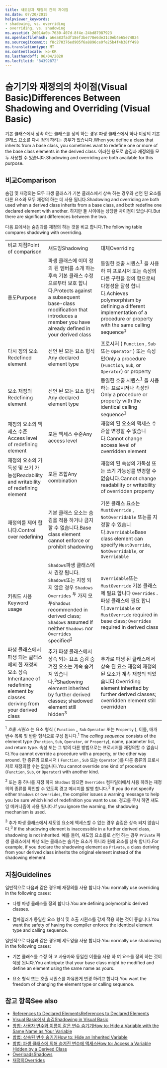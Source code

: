 ```yaml
---
title: 섀도잉과 재정의 간의 차이점
ms.date: 07/20/2015
helpviewer_keywords:
- shadowing, vs. overriding
- overriding, vs. shadowing
ms.assetid: 2d014a0b-7630-407d-8f4e-24bd87987923
ms.openlocfilehash: a6ea83fadf18ef3be778e6de31c0eb4e65e74824
ms.sourcegitcommit: f8c270376ed905f6a8896ce0fe25b4f4b38ff498
ms.translationtype: MT
ms.contentlocale: ko-KR
ms.lasthandoff: 06/04/2020
ms.locfileid: "84392872"
---
```

# <a name="differences-between-shadowing-and-overriding-visual-basic"></a><span data-ttu-id="8d2f6-102">숨기기와 재정의의 차이점(Visual Basic)</span><span class="sxs-lookup"><span data-stu-id="8d2f6-102">Differences Between Shadowing and Overriding (Visual Basic)</span></span>
<span data-ttu-id="8d2f6-103">기본 클래스에서 상속 하는 클래스를 정의 하는 경우 파생 클래스에서 하나 이상의 기본 클래스 요소를 다시 정의 하려는 경우가 있습니다.</span><span class="sxs-lookup"><span data-stu-id="8d2f6-103">When you define a class that inherits from a base class, you sometimes want to redefine one or more of the base class elements in the derived class.</span></span> <span data-ttu-id="8d2f6-104">이러한 용도로 숨김과 재정의를 모두 사용할 수 있습니다.</span><span class="sxs-lookup"><span data-stu-id="8d2f6-104">Shadowing and overriding are both available for this purpose.</span></span>  
  
## <a name="comparison"></a><span data-ttu-id="8d2f6-105">비교</span><span class="sxs-lookup"><span data-stu-id="8d2f6-105">Comparison</span></span>  
 <span data-ttu-id="8d2f6-106">숨김 및 재정의는 모두 파생 클래스가 기본 클래스에서 상속 하는 경우와 선언 된 요소를 다른 요소와 모두 재정의 하는 데 사용 됩니다.</span><span class="sxs-lookup"><span data-stu-id="8d2f6-106">Shadowing and overriding are both used when a derived class inherits from a base class, and both redefine one declared element with another.</span></span> <span data-ttu-id="8d2f6-107">하지만 둘 사이에는 상당한 차이점이 있습니다.</span><span class="sxs-lookup"><span data-stu-id="8d2f6-107">But there are significant differences between the two.</span></span>  
  
 <span data-ttu-id="8d2f6-108">다음 표에서는 숨김과를 재정의 하는 것을 비교 합니다.</span><span class="sxs-lookup"><span data-stu-id="8d2f6-108">The following table compares shadowing with overriding.</span></span>  
  
||||  
|---|---|---|  
|<span data-ttu-id="8d2f6-109">비교 지점</span><span class="sxs-lookup"><span data-stu-id="8d2f6-109">Point of comparison</span></span>|<span data-ttu-id="8d2f6-110">섀도잉</span><span class="sxs-lookup"><span data-stu-id="8d2f6-110">Shadowing</span></span>|<span data-ttu-id="8d2f6-111">대체</span><span class="sxs-lookup"><span data-stu-id="8d2f6-111">Overriding</span></span>|  
|<span data-ttu-id="8d2f6-112">용도</span><span class="sxs-lookup"><span data-stu-id="8d2f6-112">Purpose</span></span>|<span data-ttu-id="8d2f6-113">파생 클래스에 이미 정의 된 멤버를 소개 하는 후속 기본 클래스 수정 으로부터 보호 합니다.</span><span class="sxs-lookup"><span data-stu-id="8d2f6-113">Protects against a subsequent base-class modification that introduces a member you have already defined in your derived class</span></span>|<span data-ttu-id="8d2f6-114">동일한 호출 시퀀스<sup>1</sup> 을 사용 하 여 프로시저 또는 속성의 다른 구현을 정의 함으로써 다형성을 달성 합니다.</span><span class="sxs-lookup"><span data-stu-id="8d2f6-114">Achieves polymorphism by defining a different implementation of a procedure or property with the same calling sequence<sup>1</sup></span></span>|  
|<span data-ttu-id="8d2f6-115">다시 정의 요소</span><span class="sxs-lookup"><span data-stu-id="8d2f6-115">Redefined element</span></span>|<span data-ttu-id="8d2f6-116">선언 된 모든 요소 형식</span><span class="sxs-lookup"><span data-stu-id="8d2f6-116">Any declared element type</span></span>|<span data-ttu-id="8d2f6-117">프로시저 ( `Function` , `Sub` 또는 `Operator` ) 또는 속성만</span><span class="sxs-lookup"><span data-stu-id="8d2f6-117">Only a procedure (`Function`, `Sub`, or `Operator`) or property</span></span>|  
|<span data-ttu-id="8d2f6-118">요소 재정의</span><span class="sxs-lookup"><span data-stu-id="8d2f6-118">Redefining element</span></span>|<span data-ttu-id="8d2f6-119">선언 된 모든 요소 형식</span><span class="sxs-lookup"><span data-stu-id="8d2f6-119">Any declared element type</span></span>|<span data-ttu-id="8d2f6-120">동일한 호출 시퀀스<sup>1</sup> 을 사용 하는 프로시저나 속성만</span><span class="sxs-lookup"><span data-stu-id="8d2f6-120">Only a procedure or property with the identical calling sequence<sup>1</sup></span></span>|  
|<span data-ttu-id="8d2f6-121">재정의 요소의 액세스 수준</span><span class="sxs-lookup"><span data-stu-id="8d2f6-121">Access level of redefining element</span></span>|<span data-ttu-id="8d2f6-122">모든 액세스 수준</span><span class="sxs-lookup"><span data-stu-id="8d2f6-122">Any access level</span></span>|<span data-ttu-id="8d2f6-123">재정의 된 요소의 액세스 수준을 변경할 수 없습니다.</span><span class="sxs-lookup"><span data-stu-id="8d2f6-123">Cannot change access level of overridden element</span></span>|  
|<span data-ttu-id="8d2f6-124">재정의 요소의 가독성 및 쓰기 가능성</span><span class="sxs-lookup"><span data-stu-id="8d2f6-124">Readability and writability of redefining element</span></span>|<span data-ttu-id="8d2f6-125">모든 조합</span><span class="sxs-lookup"><span data-stu-id="8d2f6-125">Any combination</span></span>|<span data-ttu-id="8d2f6-126">재정의 된 속성의 가독성 또는 쓰기 가능성를 변경할 수 없습니다.</span><span class="sxs-lookup"><span data-stu-id="8d2f6-126">Cannot change readability or writability of overridden property</span></span>|  
|<span data-ttu-id="8d2f6-127">재정의를 제어 합니다.</span><span class="sxs-lookup"><span data-stu-id="8d2f6-127">Control over redefining</span></span>|<span data-ttu-id="8d2f6-128">기본 클래스 요소는 숨김을 적용 하거나 금지할 수 없습니다.</span><span class="sxs-lookup"><span data-stu-id="8d2f6-128">Base class element cannot enforce or prohibit shadowing</span></span>|<span data-ttu-id="8d2f6-129">기본 클래스 요소는 `MustOverride` , `NotOverridable` 또는를 지정할 수 있습니다.`Overridable`</span><span class="sxs-lookup"><span data-stu-id="8d2f6-129">Base class element can specify `MustOverride`, `NotOverridable`, or `Overridable`</span></span>|  
|<span data-ttu-id="8d2f6-130">키워드 사용</span><span class="sxs-lookup"><span data-stu-id="8d2f6-130">Keyword usage</span></span>|<span data-ttu-id="8d2f6-131">`Shadows`파생 클래스에서 권장 됩니다. `Shadows`또는 지정 되지 않은 경우 `Shadows` `Overrides` <sup>두</sup> 가지 모두</span><span class="sxs-lookup"><span data-stu-id="8d2f6-131">`Shadows` recommended in derived class; `Shadows` assumed if neither `Shadows` nor `Overrides` specified<sup>2</sup></span></span>|<span data-ttu-id="8d2f6-132">`Overridable`또는 `MustOverride` 기본 클래스에 필요 합니다 `Overrides` . 파생 클래스에 필요 합니다.</span><span class="sxs-lookup"><span data-stu-id="8d2f6-132">`Overridable` or `MustOverride` required in base class; `Overrides` required in derived class</span></span>|  
|<span data-ttu-id="8d2f6-133">파생 클래스에서 파생 되는 클래스에의 한 재정의 요소 상속</span><span class="sxs-lookup"><span data-stu-id="8d2f6-133">Inheritance of redefining element by classes deriving from your derived class</span></span>|<span data-ttu-id="8d2f6-134">추가 파생 클래스에서 상속 되는 요소 숨김 숨겨진 요소는 계속 숨겨져 있습니다.<sup>3</sup></span><span class="sxs-lookup"><span data-stu-id="8d2f6-134">Shadowing element inherited by further derived classes; shadowed element still hidden<sup>3</sup></span></span>|<span data-ttu-id="8d2f6-135">추가로 파생 된 클래스에서 상속 된 요소 재정의 재정의 된 요소가 계속 재정의 되었습니다.</span><span class="sxs-lookup"><span data-stu-id="8d2f6-135">Overriding element inherited by further derived classes; overridden element still overridden</span></span>|  
  
 <span data-ttu-id="8d2f6-136"><sup>1</sup> *호출 시퀀스* 는 요소 형식 ( `Function` ,, `Sub` `Operator` 또는 `Property` ), 이름, 매개 변수 목록 및 반환 형식으로 구성 됩니다.</span><span class="sxs-lookup"><span data-stu-id="8d2f6-136"><sup>1</sup> The *calling sequence* consists of the element type (`Function`, `Sub`, `Operator`, or `Property`), name, parameter list, and return type.</span></span> <span data-ttu-id="8d2f6-137">속성 또는 그 밖의 다른 방법으로는 프로시저를 재정의할 수 없습니다.</span><span class="sxs-lookup"><span data-stu-id="8d2f6-137">You cannot override a procedure with a property, or the other way around.</span></span> <span data-ttu-id="8d2f6-138">한 종류의 프로시저 ( `Function` , `Sub` 또는 `Operator` )를 다른 종류의 프로시저로 재정의할 수는 없습니다.</span><span class="sxs-lookup"><span data-stu-id="8d2f6-138">You cannot override one kind of procedure (`Function`, `Sub`, or `Operator`) with another kind.</span></span>  
  
 <span data-ttu-id="8d2f6-139"><sup>2</sup> 또는 중 하나를 지정 하지 `Shadows` 않으면 `Overrides` 컴파일러에서 사용 하려는 재정의의 종류를 확인할 수 있도록 경고 메시지를 발행 합니다.</span><span class="sxs-lookup"><span data-stu-id="8d2f6-139"><sup>2</sup> If you do not specify either `Shadows` or `Overrides`, the compiler issues a warning message to help you be sure which kind of redefinition you want to use.</span></span> <span data-ttu-id="8d2f6-140">경고를 무시 하면 섀도잉 메커니즘이 사용 됩니다.</span><span class="sxs-lookup"><span data-stu-id="8d2f6-140">If you ignore the warning, the shadowing mechanism is used.</span></span>  
  
 <span data-ttu-id="8d2f6-141"><sup>3</sup> 추가 파생 클래스에서 섀도잉 요소에 액세스할 수 없는 경우 숨김은 상속 되지 않습니다.</span><span class="sxs-lookup"><span data-stu-id="8d2f6-141"><sup>3</sup> If the shadowing element is inaccessible in a further derived class, shadowing is not inherited.</span></span> <span data-ttu-id="8d2f6-142">예를 들어, 섀도잉 요소를로 선언 하는 경우 `Private` 파생 클래스에서 파생 되는 클래스는 숨기는 요소가 아니라 원래 요소를 상속 합니다.</span><span class="sxs-lookup"><span data-stu-id="8d2f6-142">For example, if you declare the shadowing element as `Private`, a class deriving from your derived class inherits the original element instead of the shadowing element.</span></span>  
  
## <a name="guidelines"></a><span data-ttu-id="8d2f6-143">지침</span><span class="sxs-lookup"><span data-stu-id="8d2f6-143">Guidelines</span></span>  
 <span data-ttu-id="8d2f6-144">일반적으로 다음과 같은 경우에 재정의를 사용 합니다.</span><span class="sxs-lookup"><span data-stu-id="8d2f6-144">You normally use overriding in the following cases:</span></span>  
  
- <span data-ttu-id="8d2f6-145">다형 파생 클래스를 정의 합니다.</span><span class="sxs-lookup"><span data-stu-id="8d2f6-145">You are defining polymorphic derived classes.</span></span>  
  
- <span data-ttu-id="8d2f6-146">컴파일러가 동일한 요소 형식 및 호출 시퀀스를 강제 적용 하는 것이 좋습니다.</span><span class="sxs-lookup"><span data-stu-id="8d2f6-146">You want the safety of having the compiler enforce the identical element type and calling sequence.</span></span>  
  
 <span data-ttu-id="8d2f6-147">일반적으로 다음과 같은 경우에 섀도잉을 사용 합니다.</span><span class="sxs-lookup"><span data-stu-id="8d2f6-147">You normally use shadowing in the following cases:</span></span>  
  
- <span data-ttu-id="8d2f6-148">기본 클래스를 수정 하 고 사용자와 동일한 이름을 사용 하 여 요소를 정의 하는 것이 예상 됩니다.</span><span class="sxs-lookup"><span data-stu-id="8d2f6-148">You anticipate that your base class might be modified and define an element using the same name as yours.</span></span>  
  
- <span data-ttu-id="8d2f6-149">요소 형식 또는 호출 시퀀스를 자유롭게 변경 하려고 합니다.</span><span class="sxs-lookup"><span data-stu-id="8d2f6-149">You want the freedom of changing the element type or calling sequence.</span></span>  
  
## <a name="see-also"></a><span data-ttu-id="8d2f6-150">참고 항목</span><span class="sxs-lookup"><span data-stu-id="8d2f6-150">See also</span></span>

- [<span data-ttu-id="8d2f6-151">References to Declared Elements</span><span class="sxs-lookup"><span data-stu-id="8d2f6-151">References to Declared Elements</span></span>](references-to-declared-elements.md)
- [<span data-ttu-id="8d2f6-152">Visual Basic에서 숨김</span><span class="sxs-lookup"><span data-stu-id="8d2f6-152">Shadowing in Visual Basic</span></span>](shadowing.md)
- [<span data-ttu-id="8d2f6-153">방법: 사용자 변수와 이름이 같은 변수 숨기기</span><span class="sxs-lookup"><span data-stu-id="8d2f6-153">How to: Hide a Variable with the Same Name as Your Variable</span></span>](how-to-hide-a-variable-with-the-same-name-as-your-variable.md)
- [<span data-ttu-id="8d2f6-154">방법: 상속된 변수 숨기기</span><span class="sxs-lookup"><span data-stu-id="8d2f6-154">How to: Hide an Inherited Variable</span></span>](how-to-hide-an-inherited-variable.md)
- [<span data-ttu-id="8d2f6-155">방법: 파생 클래스에 의해 숨겨진 변수에 액세스</span><span class="sxs-lookup"><span data-stu-id="8d2f6-155">How to: Access a Variable Hidden by a Derived Class</span></span>](how-to-access-a-variable-hidden-by-a-derived-class.md)
- [<span data-ttu-id="8d2f6-156">Overloads</span><span class="sxs-lookup"><span data-stu-id="8d2f6-156">Shadows</span></span>](../../../language-reference/modifiers/shadows.md)
- [<span data-ttu-id="8d2f6-157">재정의</span><span class="sxs-lookup"><span data-stu-id="8d2f6-157">Overrides</span></span>](../../../language-reference/modifiers/overrides.md)
